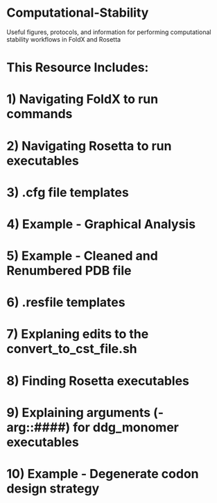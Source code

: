 # Computational-Stability
 Useful figures, protocols, and information for performing computational stability workflows in FoldX and Rosetta

# This Resource Includes:
  # 1) Navigating FoldX to run commands
  # 2) Navigating Rosetta to run executables
  # 3) .cfg file templates
  # 4) Example - Graphical Analysis
  # 5) Example - Cleaned and Renumbered PDB file
  # 6) .resfile templates
  # 7) Explaning edits to the convert_to_cst_file.sh
  # 8) Finding Rosetta executables
  # 9) Explaining arguments (-arg::####) for ddg_monomer executables
  # 10) Example - Degenerate codon design strategy
